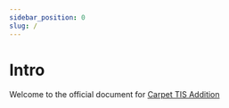```yaml
---
sidebar_position: 0
slug: /
---
```


# Intro

Welcome to the official document for [Carpet TIS Addition](https://github.com/TISUnion/Carpet-TIS-Addition)
